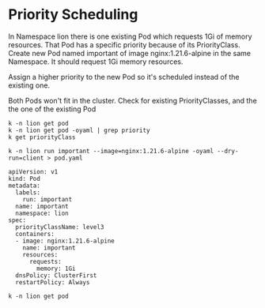 # Priority Scheduling
In Namespace lion there is one existing Pod which requests 1Gi of memory resources.
That Pod has a specific priority because of its PriorityClass.
Create new Pod named important of image nginx:1.21.6-alpine in the same Namespace. It should request 1Gi memory resources.

Assign a higher priority to the new Pod so it's scheduled instead of the existing one.

Both Pods won't fit in the cluster.
Check for existing PriorityClasses, and the the one of the existing Pod
```
k -n lion get pod
k -n lion get pod -oyaml | grep priority
k get priorityClass

k -n lion run important --image=nginx:1.21.6-alpine -oyaml --dry-run=client > pod.yaml

apiVersion: v1
kind: Pod
metadata:
  labels:
    run: important
  name: important
  namespace: lion
spec:
  priorityClassName: level3
  containers:
  - image: nginx:1.21.6-alpine
    name: important
    resources:
      requests:
        memory: 1Gi
  dnsPolicy: ClusterFirst
  restartPolicy: Always

k -n lion get pod
```


